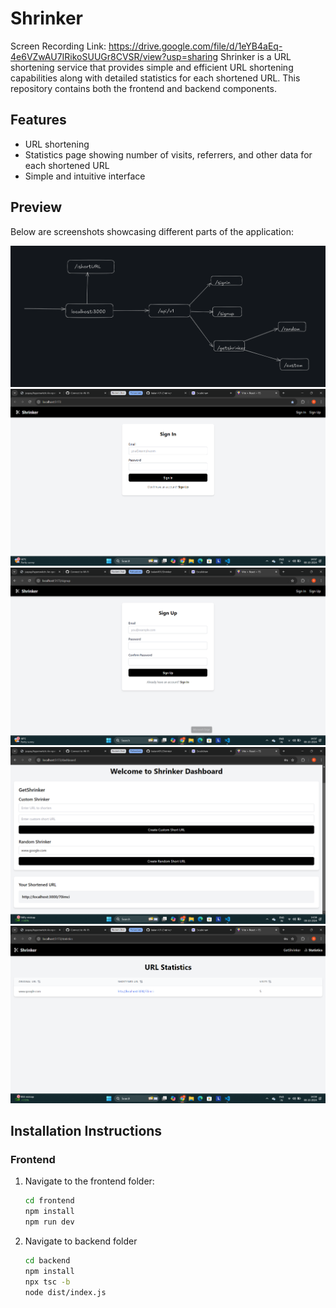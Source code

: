 # Shrinker
Screen Recording Link: https://drive.google.com/file/d/1eYB4aEq-4e6VZwAU7IRikoSUUGr8CVSR/view?usp=sharing
Shrinker is a URL shortening service that provides simple and efficient URL shortening capabilities along with detailed statistics for each shortened URL. This repository contains both the frontend and backend components.

## Features
- URL shortening
- Statistics page showing number of visits, referrers, and other data for each shortened URL
- Simple and intuitive interface

## Preview
Below are screenshots showcasing different parts of the application:

![Screenshot 1](https://github.com/balani491/Shrinker/blob/main/images/Screenshot%202024-10-08%20145314.png)
![Screenshot 2](https://github.com/balani491/Shrinker/blob/main/images/Screenshot%202024-10-08%20145747.png)
![Screenshot 3](https://github.com/balani491/Shrinker/blob/main/images/Screenshot%202024-10-08%20145754.png)
![Screenshot 4](https://github.com/balani491/Shrinker/blob/main/images/Screenshot%202024-10-08%20145910.png)
![Screenshot 5](https://github.com/balani491/Shrinker/blob/main/images/Screenshot%202024-10-08%20145936.png)

## Installation Instructions

### Frontend

1. Navigate to the frontend folder:
   ```bash
   cd frontend
   npm install
   npm run dev
2. Navigate to backend folder
   ```bash
   cd backend
   npm install
   npx tsc -b
   node dist/index.js
   
